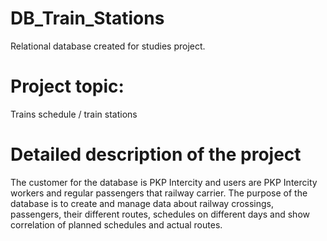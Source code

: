# DB_Train_Stations
Relational database created for studies project.

# Project topic:
Trains schedule / train stations

# Detailed description of the project
The customer for the database is PKP Intercity and users are PKP Intercity workers and regular passengers that railway carrier. The purpose of the database is to create and manage data about railway crossings, passengers, their different routes, schedules on different days and show correlation of planned schedules and actual routes.
